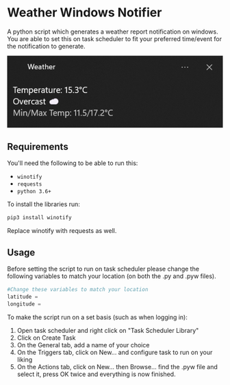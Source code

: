 # Weather Windows Notifier

A python script which generates a weather report notification on windows. You are able to set this on task scheduler to fit your preferred time/event for the notification to generate.

![Alt text](image.png)

## Requirements

You'll need the following to be able to run this:
- `winotify`
- `requests`
- `python 3.6+`

To install the libraries run:
 ```bash
pip3 install winotify
```
Replace winotify with requests as well.
## Usage
Before setting the script to run on task scheduler please change the following variables to match your location (on both the .py and .pyw files).
```python
#Change these variables to match your location
latitude = 
longitude = 
```

To make the script run on a set basis (such as when logging in):
1. Open task scheduler and right click on "Task Scheduler Library"
2. Click on Create Task
3. On the General tab, add a name of your choice
4. On the Triggers tab, click on New... and configure task to run on your liking
5. On the Actions tab, click on New... then Browse... find the .pyw file and select it, press OK twice and everything is now finished.